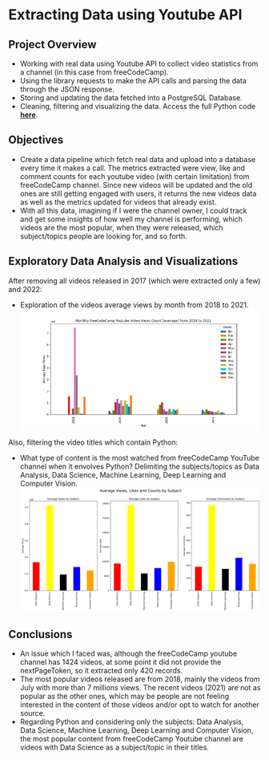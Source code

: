 # Extracting Data using Youtube API

## Project Overview
- Working with real data using Youtube API to collect video statistics from a channel (in this case from freeCodeCamp).
- Using the library requests to make the API calls and parsing the data through the JSON response.
- Storing and updating the data fetched into a PostgreSQL Database.
- Cleaning, filtering and visualizing the data. Access the full Python code **[here](https://github.com/ThiPauli/Fetch_Data_Youtube_API/blob/main/extracting_data_youtube_api_freecodecamp.ipynb)**.

## Objectives
* Create a data pipeline which fetch real data and upload into a database every time it makes a call. The metrics extracted were view, like and comment counts for each youtube video (with certain limitation) from freeCodeCamp channel. Since new videos will be updated and the old ones are still getting engaged with users, it returns the new videos data as well as the metrics updated for videos that already exist.
* With all this data, imagining if I were the channel owner, I could track and get some insights of how well my channel is performing, which videos are the most popular, when they were released, which subject/topics people are looking for, and so forth.

## Exploratory Data Analysis and Visualizations
After removing all videos released in 2017 (which were extracted only a few) and 2022:
* Exploration of the videos average views by month from 2018 to 2021.
![](images/monthly_freecodecamp_average_views.png)

Also, filtering the video titles which contain Python:
* What type of content is the most watched from freeCodeCamp YouTube channel when it envolves Python? Delimiting the subjects/topics as Data Analysis, Data Science, Machine Learning, Deep Learning and Computer Vision.
![](images/average_by_subject.png)

## Conclusions
* An issue which I faced was, although the freeCodeCamp youtube channel has 1424 videos, at some point it did not provide the nextPageToken, so it extracted only 420 records.
* The most popular videos released are from 2018, mainly the videos from July with more than 7 millions views. The recent videos (2021) are not as popular as the other ones, which may be people are not feeling interested in the content of those videos and/or opt to watch for another source.
* Regarding Python and considering only the subjects: Data Analysis, Data Science, Machine Learning, Deep Learning and Computer Vision, the most popular content from freeCodeCamp Youtube channel are videos with Data Science as a subject/topic in their titles.
